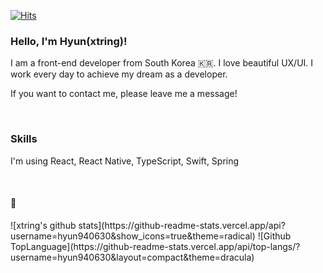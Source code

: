 [![Hits](https://hits.seeyoufarm.com/api/count/incr/badge.svg?url=https%3A%2F%2Fgithub.com%2Fhyun940630)](https://hits.seeyoufarm.com)
  

### Hello, I'm Hyun(xtring)!

I am a front-end developer from South Korea 🇰🇷. I love beautiful UX/UI. I work every day to achieve my dream as a developer.

If you want to contact me, please leave me a message!

<br />

### Skills
I'm using React, React Native, TypeScript, Swift, Spring

<br />

#### 🚀

  <div align="left">
  ![xtring's github stats](https://github-readme-stats.vercel.app/api?username=hyun940630&show_icons=true&theme=radical)
  ![Github TopLanguage](https://github-readme-stats.vercel.app/api/top-langs/?username=hyun940630&layout=compact&theme=dracula)
  </div>
